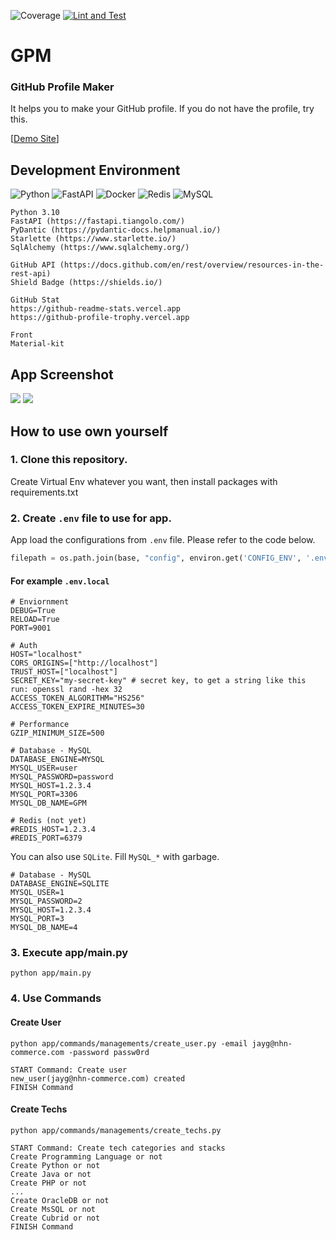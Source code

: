 ![Coverage](coverage.svg)
[![Lint and Test](https://github.com/sanggi-wjg/gpm/actions/workflows/Lint_and_Test.yml/badge.svg)](https://github.com/sanggi-wjg/gpm/actions/workflows/Lint_and_Test.yml)

# GPM
### GitHub Profile Maker
It helps you to make your GitHub profile. If you do not have the profile, try this.

[[Demo Site](http://15.164.50.32/)]

## Development Environment
![Python](https://img.shields.io/badge/Python-4B8BBE.svg?style=for-the-badge&logo=Python&logoColor=yellow)
![FastAPI](https://img.shields.io/badge/FastAPI-329688.svg?style=for-the-badge&logo=FastAPI&logoColor=white)
![Docker](https://img.shields.io/badge/Docker-4092e2.svg?style=for-the-badge&logo=Docker&logoColor=white)
![Redis](https://img.shields.io/badge/Redis-ce2b26.svg?style=for-the-badge&logo=Redis&logoColor=white)
![MySQL](https://img.shields.io/badge/MySQL-206188.svg?style=for-the-badge&logo=MySQL&logoColor=white)

```
Python 3.10
FastAPI (https://fastapi.tiangolo.com/)
PyDantic (https://pydantic-docs.helpmanual.io/)
Starlette (https://www.starlette.io/)
SqlAlchemy (https://www.sqlalchemy.org/)

GitHub API (https://docs.github.com/en/rest/overview/resources-in-the-rest-api)
Shield Badge (https://shields.io/)

GitHub Stat 
https://github-readme-stats.vercel.app
https://github-profile-trophy.vercel.app

Front 
Material-kit
```

## App Screenshot
![](media/app_screenshot.png)
![](media/profile.png)


## How to use own yourself
### 1. Clone this repository.
Create Virtual Env whatever you want, then install packages with requirements.txt

### 2. Create `.env` file to use for app.
App load the configurations from `.env` file. Please refer to the code below.

```python
filepath = os.path.join(base, "config", environ.get('CONFIG_ENV', '.env.local'))
```

#### For example `.env.local`
```dotenv
# Enviornment
DEBUG=True
RELOAD=True
PORT=9001

# Auth
HOST="localhost"
CORS_ORIGINS=["http://localhost"]
TRUST_HOST=["localhost"]
SECRET_KEY="my-secret-key" # secret key, to get a string like this run: openssl rand -hex 32
ACCESS_TOKEN_ALGORITHM="HS256"
ACCESS_TOKEN_EXPIRE_MINUTES=30

# Performance
GZIP_MINIMUM_SIZE=500

# Database - MySQL
DATABASE_ENGINE=MYSQL
MYSQL_USER=user
MYSQL_PASSWORD=password
MYSQL_HOST=1.2.3.4
MYSQL_PORT=3306
MYSQL_DB_NAME=GPM

# Redis (not yet)
#REDIS_HOST=1.2.3.4
#REDIS_PORT=6379
```

You can also use `SQLite`. Fill `MySQL_*` with garbage.
```dotenv
# Database - MySQL
DATABASE_ENGINE=SQLITE
MYSQL_USER=1
MYSQL_PASSWORD=2
MYSQL_HOST=1.2.3.4
MYSQL_PORT=3
MYSQL_DB_NAME=4
```

### 3. Execute app/main.py
```shell
python app/main.py
```

### 4. Use Commands
#### Create User
```shell
python app/commands/managements/create_user.py -email jayg@nhn-commerce.com -password passw0rd

START Command: Create user
new_user(jayg@nhn-commerce.com) created
FINISH Command
```

#### Create Techs
```shell
python app/commands/managements/create_techs.py

START Command: Create tech categories and stacks
Create Programming Language or not
Create Python or not
Create Java or not
Create PHP or not
...
Create OracleDB or not
Create MsSQL or not
Create Cubrid or not
FINISH Command
```
